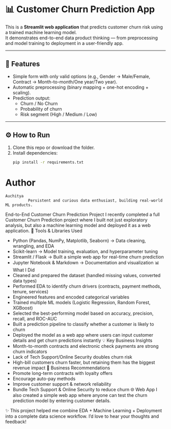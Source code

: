 # 📊 Customer Churn Prediction App

This is a **Streamlit web application** that predicts customer churn risk using a trained machine learning model.  
It demonstrates end-to-end data product thinking — from preprocessing and model training to deployment in a user-friendly app.

---

## 🚀 Features
- Simple form with only valid options (e.g., Gender → Male/Female, Contract → Month-to-month/One year/Two year).
- Automatic preprocessing (binary mapping + one-hot encoding + scaling).
- Prediction output:
  - Churn / No Churn
  - Probability of churn
  - Risk segment (High / Medium / Low)

---

## ⚙️ How to Run
1. Clone this repo or download the folder.
2. Install dependencies:
   ```bash
   pip install -r requirements.txt

# Author 
    Auchitya
              Persistent and curious data enthusiast, building real-world ML products.

 End-to-End Customer Churn Prediction Project
I recently completed a full Customer Churn Prediction project where I built not just exploratory analysis, but also a machine learning model and deployed it as a web application.
🔧 Tools & Libraries Used
- Python (Pandas, NumPy, Matplotlib, Seaborn) → Data cleaning, wrangling, and EDA
- Scikit-learn → Model training, evaluation, and hyperparameter tuning
- Streamlit / Flask → Built a simple web app for real-time churn prediction
- Jupyter Notebook & Markdown → Documentation and visualization
📊 What I Did
- Cleaned and prepared the dataset (handled missing values, converted data types)
- Performed EDA to identify churn drivers (contracts, payment methods, tenure, services)
- Engineered features and encoded categorical variables
- Trained multiple ML models (Logistic Regression, Random Forest, XGBoost)
- Selected the best-performing model based on accuracy, precision, recall, and ROC-AUC
- Built a prediction pipeline to classify whether a customer is likely to churn
- Deployed the model as a web app where users can input customer details and get churn predictions instantly
💡 Key Business Insights
- Month-to-month contracts and electronic check payments are strong churn indicators
- Lack of Tech Support/Online Security doubles churn risk
- High-bill customers churn faster, but retaining them has the biggest revenue impact
📌 Business Recommendations
- Promote long-term contracts with loyalty offers
- Encourage auto-pay methods
- Improve customer support & network reliability
- Bundle Tech Support & Online Security to reduce churn
🌐 Web App
I also created a simple web app where anyone can test the churn prediction model by entering customer details.

✨ This project helped me combine EDA + Machine Learning + Deployment into a complete data science workflow.
I’d love to hear your thoughts and feedback!
             